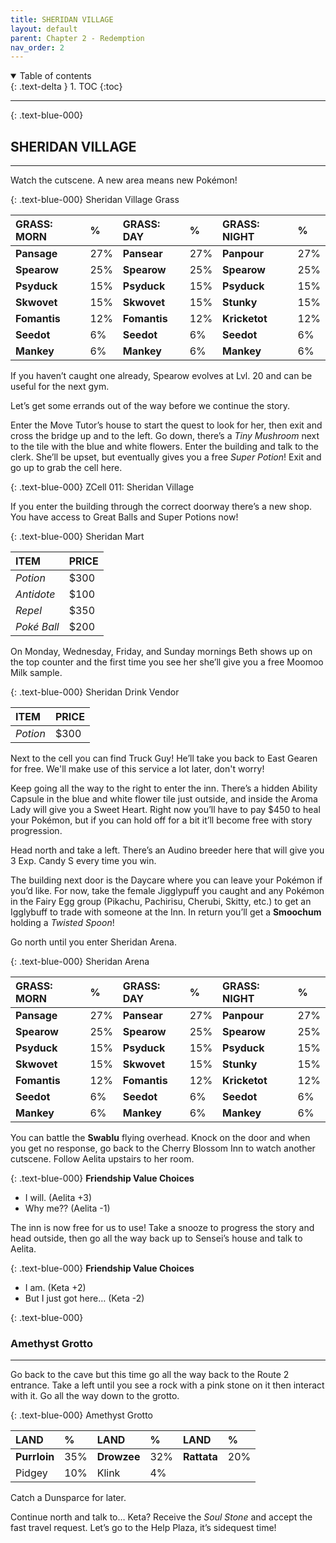 ```yaml
---
title: SHERIDAN VILLAGE
layout: default
parent: Chapter 2 - Redemption
nav_order: 2
---
```


<details open markdown="block">
  <summary>
    Table of contents
  </summary>
  {: .text-delta }
1. TOC
{:toc}
</details>

---

{: .text-blue-000}
## SHERIDAN VILLAGE
---

Watch the cutscene. A new area means new Pokémon!

{: .text-blue-000}
Sheridan Village Grass

| GRASS: MORN    | %   | GRASS: DAY    | %   | GRASS: NIGHT    | %   |
|:---------------|:----|:--------------|:----|:----------------|:----|
| **Pansage**    | 27% | **Pansear**   | 27% | **Panpour**     | 27% |
| **Spearow**    | 25% | **Spearow**   | 25% | **Spearow**     | 25% |
| **Psyduck**    | 15% | **Psyduck**   | 15% | **Psyduck**     | 15% |
| **Skwovet**    | 15% | **Skwovet**   | 15% | **Stunky**      | 15% |
| **Fomantis**   | 12% | **Fomantis**  | 12% | **Kricketot**   | 12% |
| **Seedot**     | 6%  | **Seedot**    | 6%  | **Seedot**      | 6%  |
| **Mankey**     | 6%  | **Mankey**    | 6%  | **Mankey**      | 6%  |

If you haven’t caught one already, Spearow evolves at Lvl. 20 and can be useful for the next gym.

Let’s get some errands out of the way before we continue the story.

Enter the Move Tutor’s house to start the quest to look for her, then exit and cross the bridge up and to the left. Go down, there’s a *Tiny Mushroom* next to the tile with the blue and white flowers. Enter the building and talk to the clerk. She’ll be upset, but eventually gives you a free *Super Potion*! Exit and go up to grab the cell here.

{: .text-blue-000}
ZCell 011: Sheridan Village

If you enter the building through the correct doorway there’s a new shop. You have access to Great Balls and Super Potions now!

{: .text-blue-000}
Sheridan Mart

| ITEM           | PRICE  |
|:---------------|:-------|
| *Potion*       | $300   |
| *Antidote*     | $100   |
| *Repel*        | $350   |
| *Poké Ball*    | $200   |

On Monday, Wednesday, Friday, and Sunday mornings Beth shows up on the top counter and the first time you see her she’ll give you a free Moomoo Milk sample.

{: .text-blue-000}
Sheridan Drink Vendor

| ITEM           | PRICE  |
|:---------------|:-------|
| *Potion*       | $300   |

Next to the cell you can find Truck Guy! He’ll take you back to East Gearen for free. We'll make use of this service a lot later, don't worry!

Keep going all the way to the right to enter the inn. There’s a hidden Ability Capsule in the blue and white flower tile just outside, and inside the Aroma Lady will give you a Sweet Heart. Right now you’ll have to pay $450 to heal your Pokémon, but if you can hold off for a bit it’ll become free with story progression. 

Head north and take a left. There’s an Audino breeder here that will give you 3 Exp. Candy S every time you win. 

The building next door is the Daycare where you can leave your Pokémon if you’d like. For now, take the female Jigglypuff you caught and any Pokémon in the Fairy Egg group (Pikachu, Pachirisu, Cherubi, Skitty, etc.) to get an Igglybuff to trade with someone at the Inn. In return you’ll get a **Smoochum** holding a *Twisted Spoon*!

Go north until you enter Sheridan Arena.

{: .text-blue-000}
Sheridan Arena

| GRASS: MORN    | %   | GRASS: DAY    | %   | GRASS: NIGHT    | %   |
|:---------------|:----|:--------------|:----|:----------------|:----|
| **Pansage**    | 27% | **Pansear**   | 27% | **Panpour**     | 27% |
| **Spearow**    | 25% | **Spearow**   | 25% | **Spearow**     | 25% |
| **Psyduck**    | 15% | **Psyduck**   | 15% | **Psyduck**     | 15% |
| **Skwovet**    | 15% | **Skwovet**   | 15% | **Stunky**      | 15% |
| **Fomantis**   | 12% | **Fomantis**  | 12% | **Kricketot**   | 12% |
| **Seedot**     | 6%  | **Seedot**    | 6%  | **Seedot**      | 6%  |
| **Mankey**     | 6%  | **Mankey**    | 6%  | **Mankey**      | 6%  |

You can battle the **Swablu** flying overhead. Knock on the door and when you get no response, go back to the Cherry Blossom Inn to watch another cutscene. Follow Aelita upstairs to her room.

{: .text-blue-000}
**Friendship Value Choices**
 - I will. (Aelita +3)
 - Why me?? (Aelita -1)

The inn is now free for us to use! Take a snooze to progress the story and head outside, then go all the way back up to Sensei’s house and talk to Aelita.

{: .text-blue-000}
**Friendship Value Choices**
 - I am. (Keta +2)
 - But I just got here… (Keta -2)

{: .text-blue-000}
### Amethyst Grotto
---

Go back to the cave but this time go all the way back to the Route 2 entrance. Take a left until you see a rock with a pink stone on it then interact with it. Go all the way down to the grotto.

{: .text-blue-000}
Amethyst Grotto

| LAND          | %   | LAND          | %   | LAND          | %   |
|:--------------|:----|:--------------|:----|:--------------|:----|
| **Purrloin**  | 35% | **Drowzee**   | 32% | **Rattata**   | 20% |
| Pidgey        | 10% | Klink         | 4% |    |  |

Catch a Dunsparce for later.

Continue north and talk to… Keta? Receive the *Soul Stone* and accept the fast travel request. Let’s go to the Help Plaza, it’s sidequest time!
